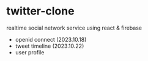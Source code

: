 # twitter-clone

realtime social network service using react & firebase

-   openid connect (2023.10.18)
-   tweet timeline (2023.10.22)
-   user profile